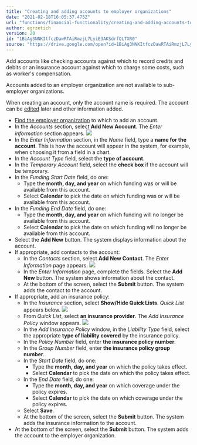 ```yaml
---
title: "Creating and adding accounts to employer organizations"
date: "2021-02-18T16:05:37.475Z"
url: "functions/financial-functionality/creating-and-adding-accounts-to-employer-organizations.html"
author: egrzetich
version: 20
id: "1BiAg3NNKItfczDawRTAiRmzjL7LyiE3AKSdrfQLTXR0"
source: "https://drive.google.com/open?id=1BiAg3NNKItfczDawRTAiRmzjL7LyiE3AKSdrfQLTXR0"
---
```

Add accounts like checking accounts against which to record credits and debits or an insurance account against which to charge some costs, such as worker's compensation.

Accounts added to an employer organization are not available to sub-employer organizations.

When creating an account, only the account name is required. The account can be [edited](editing-employer-organization-accounts.html) later and other information added.

* [Find the employer organization](finding-employer-organizations.html) to which to add an account.
* In the <em>Accounts</em> section, select <strong>Add New Account</strong>. The <em>Enter information</em> section appears.  ![](creating-and-adding-accounts-to-employer-organizations.images/image1.png)
* In the <em>Enter Information</em> section, in the <em>Name</em> field, type a <strong>name for the account</strong>. This is how the account will appear in the system, for example, when choosing it from a field in a chart.
* In the <em>Account Type</em> field, select the <strong>type of account</strong>. 
* In the <em>Temporary Account</em> field, select the <strong>check box</strong> if the account will be temporary. 
* In the <em>Funding Start Date</em> field, do one:
    * Type the <strong>month, day, and year</strong> on which funding was or will be available from this account.
    * Select <strong>Calendar</strong> to pick the date on which funding was or will be available from this account.
* In the <em>Funding End Date</em> field, do one:
    * Type the <strong>month, day, and year</strong> on which funding will no longer be available from this account.
    * Select <strong>Calendar</strong> to pick the date on which funding will no longer be available from this account.
* Select the <strong>Add New</strong> button. The system displays information about the account.
* If appropriate, add contacts to the account:
    * In the <em>Contacts</em> section, select <strong>Add New Contact</strong>. The <em>Enter Information</em> page appears.  ![](creating-and-adding-accounts-to-employer-organizations.images/image2.png)
    * In the <em>Enter Information</em> page, complete the fields. Select the <strong>Add New</strong> button. The system shows information about the contact.
    * At the bottom of the screen, select the <strong>Submit</strong> button. The system adds the contact to the account.
* If appropriate, add an insurance policy: 
    * In the <em>Insurance</em> section, select <strong>Show/Hide Quick Lists</strong>. <em>Quick List</em> appears below.  ![](creating-and-adding-accounts-to-employer-organizations.images/image3.png)
    * From <em>Quick List</em>, select <strong>an insurance provider</strong>. The <em>Add Insurance Policy</em> window appears.  ![](creating-and-adding-accounts-to-employer-organizations.images/image4.png)
    * In the <em>Add Insurance Policy</em> window, in the <em>Liability Type</em> field, select the appropriate <strong>type of liability covered</strong> by the insurance policy.
    * In the <em>Policy Number</em> field, enter <strong>the insurance policy number</strong>.
    * In the <em>Group Number</em> field, enter <strong>the insurance policy group number</strong>.
    * In the <em>Start Date</em> field, do one:
        * Type the <strong>month, day, and year</strong> on which the policy takes effect.
        * Select <strong>Calendar</strong> to pick the date on which the policy takes effect.
    * In the <em>End Date</em> field, do one:
        * Type the <strong>month, day, and year</strong> on which coverage under the policy expires.
        * Select <strong>Calendar</strong> to pick the date on which coverage under the policy expires.
    * Select <strong>Save</strong>.
    * At the bottom of the screen, select the <strong>Submit</strong> button. The system adds the insurance information to the account.
* At the bottom of the screen, select the <strong>Submit</strong> button. The system adds the account to the employer organization.

